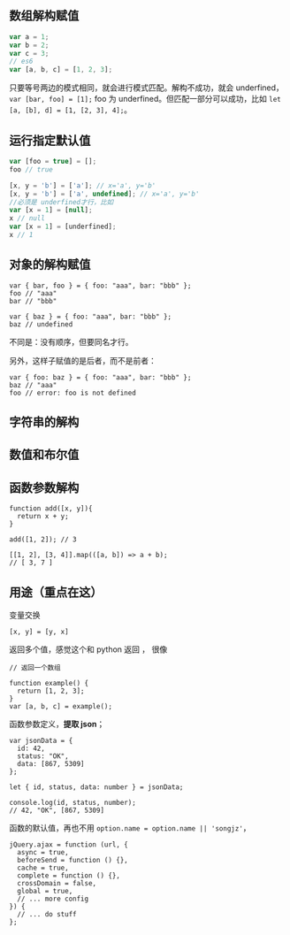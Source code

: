 ## 数组解构赋值

```javascript
var a = 1;
var b = 2;
var c = 3;
// es6
var [a, b, c] = [1, 2, 3];
```

只要等号两边的模式相同，就会进行模式匹配。解构不成功，就会 underfined，`var [bar, foo] = [1];` foo 为 underfined。但匹配一部分可以成功，比如 `let [a, [b], d] = [1, [2, 3], 4];`。

## 运行指定默认值

```javascript
var [foo = true] = [];
foo // true

[x, y = 'b'] = ['a']; // x='a', y='b'
[x, y = 'b'] = ['a', undefined]; // x='a', y='b'
//必须是 underfined才行，比如
var [x = 1] = [null];
x // null
var [x = 1] = [underfined];
x // 1
```

## 对象的解构赋值 

```
var { bar, foo } = { foo: "aaa", bar: "bbb" };
foo // "aaa"
bar // "bbb"

var { baz } = { foo: "aaa", bar: "bbb" };
baz // undefined
```

不同是：没有顺序，但要同名才行。

另外，这样子赋值的是后者，而不是前者：

```
var { foo: baz } = { foo: "aaa", bar: "bbb" };
baz // "aaa"
foo // error: foo is not defined
```

## 字符串的解构

## 数值和布尔值

## 函数参数解构

```
function add([x, y]){
  return x + y;
}

add([1, 2]); // 3

[[1, 2], [3, 4]].map(([a, b]) => a + b);
// [ 3, 7 ]
```

## 用途（重点在这）

变量交换

`[x, y] = [y, x]`

返回多个值，感觉这个和 python 返回 ， 很像

```
// 返回一个数组

function example() {
  return [1, 2, 3];
}
var [a, b, c] = example();
```

函数参数定义，**提取 json**；

```
var jsonData = {
  id: 42,
  status: "OK",
  data: [867, 5309]
};

let { id, status, data: number } = jsonData;

console.log(id, status, number);
// 42, "OK", [867, 5309]
```

函数的默认值，再也不用 `option.name = option.name || 'songjz'`，

```
jQuery.ajax = function (url, {
  async = true,
  beforeSend = function () {},
  cache = true,
  complete = function () {},
  crossDomain = false,
  global = true,
  // ... more config
}) {
  // ... do stuff
};
```

